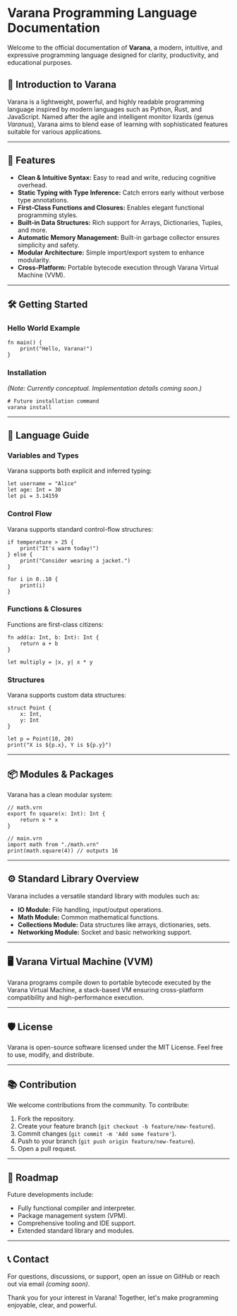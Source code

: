 # Varana Programming Language Documentation

Welcome to the official documentation of **Varana**, a modern, intuitive, and expressive programming language designed for clarity, productivity, and educational purposes.

## 🦎 Introduction to Varana

Varana is a lightweight, powerful, and highly readable programming language inspired by modern languages such as Python, Rust, and JavaScript. Named after the agile and intelligent monitor lizards (genus *Varanus*), Varana aims to blend ease of learning with sophisticated features suitable for various applications.

---

## 🚀 Features

- **Clean & Intuitive Syntax:** Easy to read and write, reducing cognitive overhead.
- **Static Typing with Type Inference:** Catch errors early without verbose type annotations.
- **First-Class Functions and Closures:** Enables elegant functional programming styles.
- **Built-in Data Structures:** Rich support for Arrays, Dictionaries, Tuples, and more.
- **Automatic Memory Management:** Built-in garbage collector ensures simplicity and safety.
- **Modular Architecture:** Simple import/export system to enhance modularity.
- **Cross-Platform:** Portable bytecode execution through Varana Virtual Machine (VVM).

---

## 🛠️ Getting Started

### Hello World Example

```varana
fn main() {
    print("Hello, Varana!")
}
```

### Installation
*(Note: Currently conceptual. Implementation details coming soon.)*

```
# Future installation command
varana install
```

---

## 📖 Language Guide

### Variables and Types

Varana supports both explicit and inferred typing:

```varana
let username = "Alice"
let age: Int = 30
let pi = 3.14159
```

### Control Flow

Varana supports standard control-flow structures:

```varana
if temperature > 25 {
    print("It's warm today!")
} else {
    print("Consider wearing a jacket.")
}

for i in 0..10 {
    print(i)
}
```

### Functions & Closures

Functions are first-class citizens:

```varana
fn add(a: Int, b: Int): Int {
    return a + b
}

let multiply = |x, y| x * y
```

### Structures

Varana supports custom data structures:

```varana
struct Point {
    x: Int,
    y: Int
}

let p = Point(10, 20)
print("X is ${p.x}, Y is ${p.y}")
```

---

## 📦 Modules & Packages

Varana has a clean modular system:

```varana
// math.vrn
export fn square(x: Int): Int {
    return x * x
}

// main.vrn
import math from "./math.vrn"
print(math.square(4)) // outputs 16
```

---

## ⚙️ Standard Library Overview

Varana includes a versatile standard library with modules such as:

- **IO Module:** File handling, input/output operations.
- **Math Module:** Common mathematical functions.
- **Collections Module:** Data structures like arrays, dictionaries, sets.
- **Networking Module:** Socket and basic networking support.

---

## 🖥️ Varana Virtual Machine (VVM)

Varana programs compile down to portable bytecode executed by the Varana Virtual Machine, a stack-based VM ensuring cross-platform compatibility and high-performance execution.

---

## 🛡️ License

Varana is open-source software licensed under the MIT License. Feel free to use, modify, and distribute.

---

## 📚 Contribution

We welcome contributions from the community. To contribute:

1. Fork the repository.
2. Create your feature branch (`git checkout -b feature/new-feature`).
3. Commit changes (`git commit -m 'Add some feature'`).
4. Push to your branch (`git push origin feature/new-feature`).
5. Open a pull request.

---

## 📌 Roadmap

Future developments include:

- Fully functional compiler and interpreter.
- Package management system (VPM).
- Comprehensive tooling and IDE support.
- Extended standard library and modules.

---

## 📞 Contact

For questions, discussions, or support, open an issue on GitHub or reach out via email *(coming soon)*.

Thank you for your interest in Varana! Together, let's make programming enjoyable, clear, and powerful.


